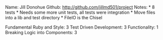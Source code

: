 Name: Jill Donohue
Github: http://github.com/jillmd501/project
Notes:
	* 8 tests
	* Needs some more unit tests, all tests were integration
	* Move files into a lib and test directory
	* FileIO is the Chisel

Fundamental Ruby and Style: 3
Test Driven Development: 3
Functionality: 1
Breaking Logic into Components: 3
